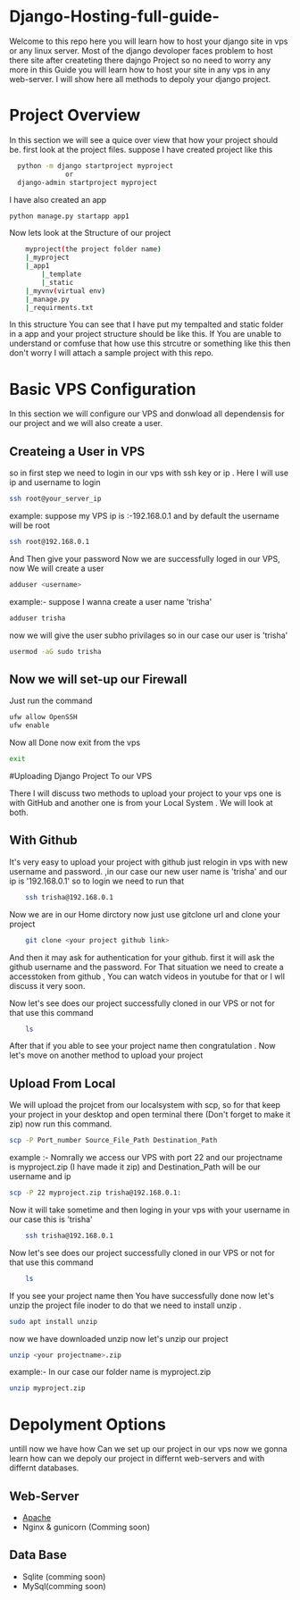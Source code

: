 # Django-Hosting-full-guide-
Welcome to this repo here you will learn how to host your django site in vps or any linux server.
Most of the django devoloper faces problem to host there site after createting there dajngo Project so no need to worry any more in this Guide you will learn how to host your site in any vps in any web-server.
I will show here all methods to depoly your django project.
# Project Overview

In this section we will see a quice over view that how your project should be.
first look at the project files.
suppose I have created project like this
```bash
  python -m django startproject myproject
              or
  django-admin startproject myproject
```
I have also created an app
```bash
python manage.py startapp app1

```
 
Now lets look at the Structure of our project

```bash
    myproject(the project folder name)
    |_myproject
    |_app1
        |_template
        |_static
    |_myvnv(virtual env)
    |_manage.py
    |_requirments.txt

```
In this structure You can see that I have put my tempalted and static  folder in a app and your project structure should be like this.
If You are unable to understand or comfuse that how use this strcutre or something like this then don't worry I will attach a sample project with this repo.

# Basic VPS Configuration
In this section we will configure our VPS and donwload all dependensis for our project and we will also create a user.

<h2>Createing a User in VPS</h2>
so in first step we need to login in our vps with ssh key or ip . Here I will use ip and username to login

```bash
ssh root@your_server_ip
```
example:
suppose my VPS ip is :-192.168.0.1 and by default the username will be root
```bash
ssh root@192.168.0.1
```
And Then give your password
Now we are successfully loged in our VPS, now We will create a user

```bash
adduser <username>
```
example:- suppose I wanna create a user name 'trisha'

```bash
adduser trisha
```

now we will give the user subho privilages so in our case our user is 'trisha'

```bash
usermod -aG sudo trisha
```
<h2>Now we will set-up our Firewall</h2>

Just run the command

```bash
ufw allow OpenSSH
ufw enable
```

Now all Done now exit from the vps

```bash
exit
```

#Uploading Django Project To our VPS

There I will discuss two methods to upload your project to your vps one is with GitHub and another one is from your Local System . We will look at both.

<h2>With Github</h2>
It's very easy to upload your project with github just relogin in vps with new username and password.
,in our case our new user name is 'trisha' and our ip is '192.168.0.1' so to login we need to run that

```bash
    ssh trisha@192.168.0.1
```
Now we are in our Home dirctory now just use gitclone url and clone your project

```bash
    git clone <your project github link>
```
And then it may ask  for authentication for your github.
first it will ask the github username and the password. For That situation we need to create a accesstoken from github , You can watch videos in youtube for that or I wll discuss it very soon.

Now let's see does our project successfully cloned in our VPS or not for that use this command 

```bash
    ls
```
After that if you able to see your project name then congratulation . Now let's move on another method to upload your project 

<h2>Upload From Local</h2>
We will upload the projcet from our localsystem with scp, so for that keep your project in your desktop and open terminal there (Don't forget to make it zip)
now run this command.

```bash
scp -P Port_number Source_File_Path Destination_Path
```
example :- Nomrally we access our VPS with port 22 and our projectname is myproject.zip (I have made it zip) and Destination_Path will be our username and ip 

```bash
scp -P 22 myproject.zip trisha@192.168.0.1:
```
Now it will take sometime and then loging in your vps with your username in our case this is 'trisha'

```bash
    ssh trisha@192.168.0.1
```
Now let's see does our project successfully cloned in our VPS or not for that use this command 

```bash
    ls
```
If you see your project name then You have successfully done now let's unzip the project file inoder to do that we need to install unzip .

```bash
sudo apt install unzip
```
now we have downloaded unzip now let's unzip our project

```bash
unzip <your projectname>.zip
```
example:- In our case our folder name is myproject.zip

```bash
unzip myproject.zip
```
# Depolyment Options

untill now we have how Can we set up our project in our vps now we gonna learn how can we depoly our project in differnt web-servers and with differnt databases.

<h2>Web-Server</h2>

-  [Apache](apache2.md)
-  Nginx & gunicorn (Comming soon)

<h2>Data Base</h2>

- Sqlite (comming soon)
- MySql(comming soon)

